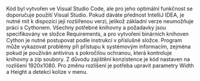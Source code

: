 Kód byl vytvořen ve Visual Studio Code, ale pro jeho optimální funkčnost se doporučuje použití Visual Studio. Pokud dáváte přednost IntelliJ IDEA, je nutné mít k dispozici její rozšířenou verzi, jelikož základní verze neumožňuje práci s Cythonem. Všechny potřebné knihovny a požadavky jsou specifikovány ve složce Requirements, a pro vytvoření binárních knihoven Cython je nutné postupovat podle instrukcí v příslušné složce. Program může vykazovat problémy při přístupu k systémovým informacím, zejména pokud je používán antivirus s pokročilou ochranou, která kontroluje knihovny a zip soubory. Z důvodu zajištění konzistence je kód nastaven na rozlišení 1920x1080. Pro změnu rozlišení je potřeba upravit parametry Width a Height a detekci kolize v menu.

